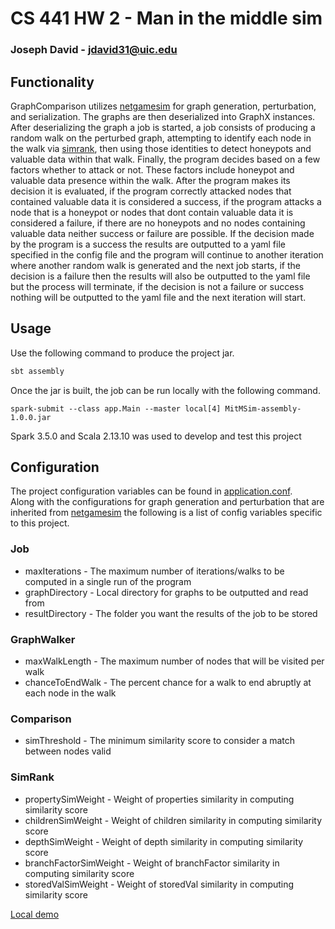 # CS 441 HW 2 - Man in the middle sim

### Joseph David - jdavid31@uic.edu

## Functionality
GraphComparison utilizes [netgamesim](https://github.com/0x1DOCD00D/NetGameSim) for graph generation, perturbation, 
and serialization. The graphs are then deserialized into GraphX instances.
After deserializing the graph a job is started, a job consists of producing a random
walk on the perturbed graph, attempting to identify each node in the walk via [simrank](src/main/scala/util/SimRank.scala), 
then using those identities to detect honeypots and valuable data within that walk.
Finally, the program decides based on a few factors whether to attack or not. These factors include
honeypot and valuable data presence within the walk. After the program makes its decision it is evaluated,
if the program correctly attacked nodes that contained valuable data it is considered a success, if the program
attacks a node that is a honeypot or nodes that dont contain valuable data it is considered a failure, if there are
no honeypots and no nodes containing valuable data neither success or failure are possible. If the decision made
by the program is a success the results are outputted to a yaml file specified in the config file and the program
will continue to another iteration where another random walk is generated and the next job starts, if the decision 
is a failure then the results will also be outputted to the yaml file but the process will terminate, if the decision
is not a failure or success nothing will be outputted to the yaml file and the next iteration will start.


## Usage
Use the following command to produce the project jar.
 ````bash
 sbt assembly
 ````
Once the jar is built, the job can be run locally with the following command.
````
spark-submit --class app.Main --master local[4] MitMSim-assembly-1.0.0.jar
````

Spark 3.5.0 and Scala 2.13.10 was used to develop and test this project

## Configuration
The project configuration variables can be found in [application.conf](src/main/resources/application.conf).  
Along with the configurations for graph generation and perturbation that are inherited from [netgamesim](https://github.com/0x1DOCD00D/NetGameSim)
the following is a list of config variables specific to this project.

### Job
* maxIterations - The maximum number of iterations/walks to be computed in a single run of the program
* graphDirectory - Local directory for graphs to be outputted and read from
* resultDirectory - The folder you want the results of the job to be stored

### GraphWalker
* maxWalkLength - The maximum number of nodes that will be visited per walk
* chanceToEndWalk - The percent chance for a walk to end abruptly at each node in the walk

### Comparison
* simThreshold - The minimum similarity score to consider a match between nodes valid

### SimRank
* propertySimWeight - Weight of properties similarity in computing similarity score
* childrenSimWeight - Weight of children similarity in computing similarity score
* depthSimWeight - Weight of depth similarity in computing similarity score
* branchFactorSimWeight - Weight of branchFactor similarity in computing similarity score
* storedValSimWeight - Weight of storedVal similarity in computing similarity score

[Local demo]()